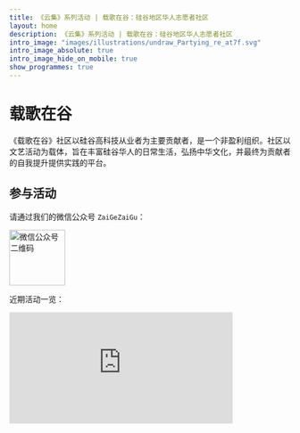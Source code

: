 ```yaml
---
title: 《云集》系列活动 | 载歌在谷：硅谷地区华人志愿者社区
layout: home
description: 《云集》系列活动 | 载歌在谷：硅谷地区华人志愿者社区
intro_image: "images/illustrations/undraw_Partying_re_at7f.svg"
intro_image_absolute: true
intro_image_hide_on_mobile: true
show_programmes: true
---
```


# 载歌在谷
《载歌在谷》社区以硅谷高科技从业者为主要贡献者，是一个非盈利组织。社区以文艺活动为载体，旨在丰富硅谷华人的日常生活，弘扬中华文化，并最终为贡献者的自我提升提供实践的平台。

## 参与活动

请通过我们的微信公众号 `ZaiGeZaiGu`：

<img alt="微信公众号二维码" src="https://tva1.sinaimg.cn/large/008i3skNgy1gt7pmhz306j3046046jrh.jpg" height=100 />

近期活动一览：
<iframe src="https://calendar.google.com/calendar/embed?height=200&wkst=1&bgcolor=%23ffffff&ctz=America%2FLos_Angeles&src=Y2ItdC5vcmdfbHZzbDkxdGJqZnNpazUydWlmOTI5bTU3NzRAZ3JvdXAuY2FsZW5kYXIuZ29vZ2xlLmNvbQ&color=%23D81B60&showCalendars=0&showTabs=0&mode=AGENDA&showPrint=0&showDate=0&showNav=0&showTitle=0&showTz=1&hl=zh_CN" style="border: none;" width="400" height="200" frameborder="0" scrolling="no"></iframe>